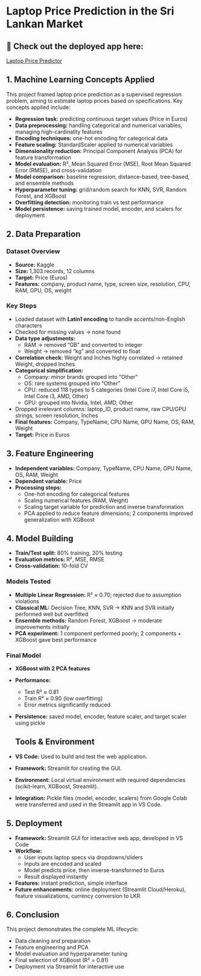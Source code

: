 
# Laptop Price Prediction in the Sri Lankan Market

## 🚀 Check out the deployed app here:
[Laptop Price Predictor](https://your-app-link.com)

## 1. Machine Learning Concepts Applied
This project framed laptop price prediction as a supervised regression problem, aiming to estimate laptop prices based on specifications. Key concepts applied include:

- **Regression task:** predicting continuous target values (Price in Euros)  
- **Data preprocessing:** handling categorical and numerical variables, managing high-cardinality features  
- **Encoding techniques:** one-hot encoding for categorical data  
- **Feature scaling:** StandardScaler applied to numerical variables  
- **Dimensionality reduction:** Principal Component Analysis (PCA) for feature transformation  
- **Model evaluation:** R², Mean Squared Error (MSE), Root Mean Squared Error (RMSE), and cross-validation  
- **Model comparison:** baseline regression, distance-based, tree-based, and ensemble methods  
- **Hyperparameter tuning:** grid/random search for KNN, SVR, Random Forest, and XGBoost  
- **Overfitting detection:** monitoring train vs test performance  
- **Model persistence:** saving trained model, encoder, and scalers for deployment  

## 2. Data Preparation

### Dataset Overview
- **Source:** Kaggle  
- **Size:** 1,303 records, 12 columns  
- **Target:** Price (Euros)  
- **Features:** company, product name, type, screen size, resolution, CPU, RAM, GPU, OS, weight  

### Key Steps
- Loaded dataset with **Latin1 encoding** to handle accents/non-English characters  
- Checked for missing values → none found  
- **Data type adjustments:**  
  - RAM → removed “GB” and converted to integer  
  - Weight → removed “kg” and converted to float  
- **Correlation check:** Weight and Inches highly correlated → retained Weight, dropped Inches  
- **Categorical simplification:**  
  - Company: minor brands grouped into “Other”  
  - OS: rare systems grouped into “Other”  
  - CPU: reduced 118 types to 5 categories (Intel Core i7, Intel Core i5, Intel Core i3, AMD, Other)  
  - GPU: grouped into Nvidia, Intel, AMD, Other  
- Dropped irrelevant columns: laptop_ID, product name, raw CPU/GPU strings, screen resolution, Inches  
- **Final features:** Company, TypeName, CPU Name, GPU Name, OS, RAM, Weight  
- **Target:** Price in Euros  

## 3. Feature Engineering
- **Independent variables:** Company, TypeName, CPU Name, GPU Name, OS, RAM, Weight  
- **Dependent variable:** Price  
- **Processing steps:**  
  - One-hot encoding for categorical features  
  - Scaling numerical features (RAM, Weight)  
  - Scaling target variable for prediction and inverse transformation  
  - PCA applied to reduce feature dimensions; 2 components improved generalization with XGBoost  

## 4. Model Building
- **Train/Test split:** 80% training, 20% testing  
- **Evaluation metrics:** R², MSE, RMSE  
- **Cross-validation:** 10-fold CV  

### Models Tested
- **Multiple Linear Regression:** R² ≈ 0.70; rejected due to assumption violations  
- **Classical ML:** Decision Tree, KNN, SVR → KNN and SVR initially performed well but overfitted  
- **Ensemble methods:** Random Forest, XGBoost → moderate improvements initially  
- **PCA experiment:** 1 component performed poorly; 2 components + XGBoost gave best performance  

### Final Model
- **XGBoost with 2 PCA features**  
- **Performance:**  
  - Test R² ≈ 0.81  
  - Train R² ≈ 0.90 (low overfitting)  
  - Error metrics significantly reduced  
- **Persistence:** saved model, encoder, feature scaler, and target scaler using pickle

  ## Tools & Environment

- **VS Code:** Used to build and test the web application.  
- **Framework:** Streamlit for creating the GUI.  
- **Environment:** Local virtual environment with required dependencies (scikit-learn, XGBoost, Streamlit).  
- **Integration:** Pickle files (model, encoder, scalers) from Google Colab were transferred and used in the Streamlit app in VS Code.


## 5. Deployment
- **Framework:** Streamlit GUI for interactive web app, developed in VS Code  
- **Workflow:**  
  - User inputs laptop specs via dropdowns/sliders  
  - Inputs are encoded and scaled  
  - Model predicts price, then inverse-transformed to Euros  
  - Result displayed instantly  
- **Features:** instant prediction, simple interface  
- **Future enhancements:** online deployment (Streamlit Cloud/Heroku), feature visualizations, currency conversion to LKR  

## 6. Conclusion
This project demonstrates the complete ML lifecycle:
- Data cleaning and preparation  
- Feature engineering and PCA  
- Model evaluation and hyperparameter tuning  
- Final selection of XGBoost (R² = 0.81)  
- Deployment via Streamlit for interactive use  
